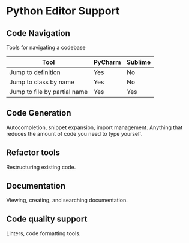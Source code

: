 # Python Editor Support

## Code Navigation
Tools for navigating a codebase

Tool | PyCharm | Sublime
--- | --- | ---
Jump to definition | Yes | No
Jump to class by name | Yes | No
Jump to file by partial name | Yes | Yes

## Code Generation
Autocompletion, snippet expansion, import management. Anything that reduces the amount of code you need to type yourself.

## Refactor tools
Restructuring existing code.

## Documentation
Viewing, creating, and searching documentation.

## Code quality support
Linters, code formatting tools.
